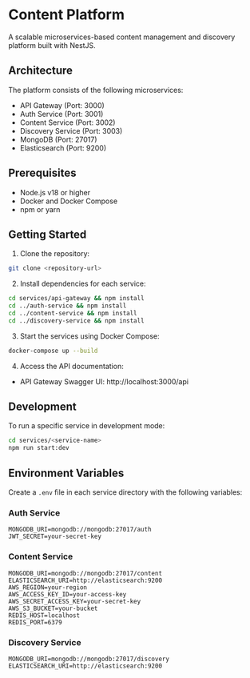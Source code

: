 # Content Platform

A scalable microservices-based content management and discovery platform built with NestJS.

## Architecture

The platform consists of the following microservices:

- API Gateway (Port: 3000)
- Auth Service (Port: 3001)
- Content Service (Port: 3002)
- Discovery Service (Port: 3003)
- MongoDB (Port: 27017)
- Elasticsearch (Port: 9200)

## Prerequisites

- Node.js v18 or higher
- Docker and Docker Compose
- npm or yarn

## Getting Started

1. Clone the repository:
```bash
git clone <repository-url>

```

2. Install dependencies for each service:
```bash
cd services/api-gateway && npm install
cd ../auth-service && npm install
cd ../content-service && npm install
cd ../discovery-service && npm install
```

3. Start the services using Docker Compose:
```bash
docker-compose up --build
```

4. Access the API documentation:
- API Gateway Swagger UI: http://localhost:3000/api

## Development

To run a specific service in development mode:

```bash
cd services/<service-name>
npm run start:dev
```



## Environment Variables

Create a `.env` file in each service directory with the following variables:

### Auth Service
```
MONGODB_URI=mongodb://mongodb:27017/auth
JWT_SECRET=your-secret-key
```

### Content Service
```
MONGODB_URI=mongodb://mongodb:27017/content
ELASTICSEARCH_URI=http://elasticsearch:9200
AWS_REGION=your-region
AWS_ACCESS_KEY_ID=your-access-key
AWS_SECRET_ACCESS_KEY=your-secret-key
AWS_S3_BUCKET=your-bucket
REDIS_HOST=localhost
REDIS_PORT=6379
```

### Discovery Service
```
MONGODB_URI=mongodb://mongodb:27017/discovery
ELASTICSEARCH_URI=http://elasticsearch:9200
```


